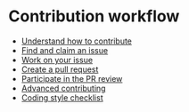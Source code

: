 <!--[metadata]>
+++
title = "Contribution workflow"
description = "Describes Docker's communication channels"
keywords = ["IRC, Google group, Twitter, blog,  Stackoverflow"]
[menu.main]
identifier = "smn_workflow"
parent="mn_oss_contrib"
+++
<![end-metadata]-->

# Contribution workflow

* [Understand how to contribute](make-a-contribution.md)  
* [Find and claim an issue](find-an-issue.md)              
* [Work on your issue](work-issue.md)
* [Create a pull request](create-pr.md)            
* [Participate in the PR review](review-pr.md)            
* [Advanced contributing](advanced-contributing.md)
* [Coding style checklist](coding-style.md)        
